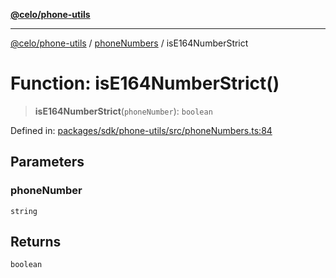 [**@celo/phone-utils**](../../README.md)

***

[@celo/phone-utils](../../modules.md) / [phoneNumbers](../README.md) / isE164NumberStrict

# Function: isE164NumberStrict()

> **isE164NumberStrict**(`phoneNumber`): `boolean`

Defined in: [packages/sdk/phone-utils/src/phoneNumbers.ts:84](https://github.com/celo-org/developer-tooling/blob/master/packages/sdk/phone-utils/src/phoneNumbers.ts#L84)

## Parameters

### phoneNumber

`string`

## Returns

`boolean`
